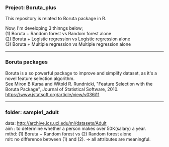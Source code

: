 ### Project: Boruta_plus
This repository is related to Boruta package in R.

Now, I'm developing 3 thinngs below;  
(1) Boruta + Random forest vs Random forest alone  
(2) Boruta + Logistic regression vs Logistic regression alone  
(3) Boruta + Multiple regression vs Multiple regression alone  

---

### Boruta packages
Boruta is a so powerful package to improve and simplify dataset, as it's a novel feature selection algorithm.   
See Miron B Kursa and Witold R. Rundnicki, "Feature Selection with the Boruta Package", Journal of Statistical Software, 2010.   
https://www.jstatsoft.org/article/view/v036i11  

---

### folder: sample1_adult
data: http://archive.ics.uci.edu/ml/datasets/Adult  
aim : to determine whether a person makes over 50K(salary) a year.  
mthd: (1) Boruta + Random forest vs (2) Random forest alone  
rslt: no difference between (1) and (2). -> all attributes are meaningful.  


